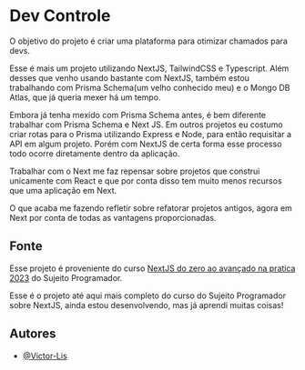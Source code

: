 
# Dev Controle

O objetivo do projeto é criar uma plataforma para otimizar chamados para devs.

Esse é mais um projeto utilizando NextJS, TailwindCSS e Typescript. Além desses que venho usando bastante com NextJS, também estou trabalhando com Prisma Schema(um velho conhecido meu) e o Mongo DB Atlas, que já queria mexer há um tempo.

Embora já tenha mexido com Prisma Schema antes, é bem diferente trabalhar com Prisma Schema e Next JS. Em outros projetos eu costumo criar rotas para o Prisma utilizando Express e Node, para então requisitar a API em algum projeto. Porém com NextJS de certa forma esse processo todo ocorre diretamente dentro da aplicação.

Trabalhar com o Next me faz repensar sobre projetos que construi unicamente com React e que por conta disso tem muito menos recursos que uma aplicação em Next.

O que acaba me fazendo refletir sobre refatorar projetos antigos, agora em Next por conta de todas as vantagens proporcionadas.

## Fonte
Esse projeto é proveniente do curso [NextJS do zero ao avançado na pratica 2023](https://www.udemy.com/share/104Wus3@JVcovy9zHCiYz6N56LKCINtctiJ3N9527dbnZ8Dmy3kCjUqO9SrXBWiThy8weOHPcA==/) do Sujeito Programador. 

Esse é o projeto até aqui mais completo do curso do Sujeito Programador sobre NextJS, ainda estou desenvolvendo, mas já aprendi muitas coisas!

## Autores
- [@Victor-Lis](https://github.com/Victor-Lis)
